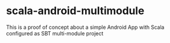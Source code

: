 scala-android-multimodule
=========================

This is a proof of concept about a simple Android App with Scala configured as SBT multi-module project
